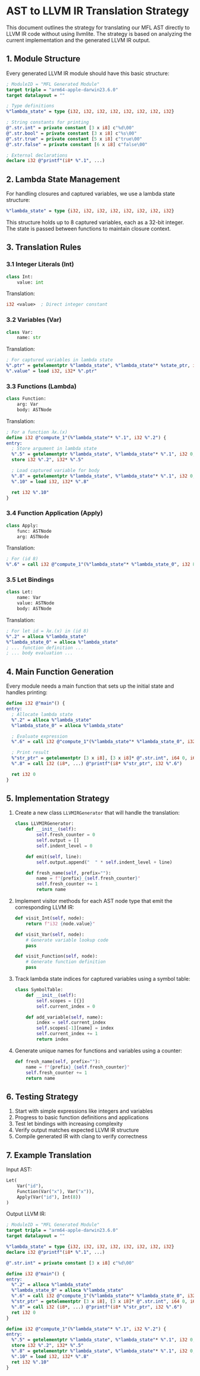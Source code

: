 # AST to LLVM IR Translation Strategy

This document outlines the strategy for translating our MFL AST directly to LLVM IR code without using llvmlite. The strategy is based on analyzing the current implementation and the generated LLVM IR output.

## 1. Module Structure

Every generated LLVM IR module should have this basic structure:

```llvm
; ModuleID = "MFL Generated Module"
target triple = "arm64-apple-darwin23.6.0"
target datalayout = ""

; Type definitions
%"lambda_state" = type {i32, i32, i32, i32, i32, i32, i32, i32}

; String constants for printing
@".str.int" = private constant [3 x i8] c"%d\00"
@".str.bool" = private constant [3 x i8] c"%s\00"
@".str.true" = private constant [5 x i8] c"true\00"
@".str.false" = private constant [6 x i8] c"false\00"

; External declarations
declare i32 @"printf"(i8* %".1", ...)
```

## 2. Lambda State Management

For handling closures and captured variables, we use a lambda state structure:

```llvm
%"lambda_state" = type {i32, i32, i32, i32, i32, i32, i32, i32}
```

This structure holds up to 8 captured variables, each as a 32-bit integer. The state is passed between functions to maintain closure context.

## 3. Translation Rules

### 3.1 Integer Literals (Int)
```python
class Int:
    value: int
```
Translation:
```llvm
i32 <value>  ; Direct integer constant
```

### 3.2 Variables (Var)
```python
class Var:
    name: str
```
Translation:
```llvm
; For captured variables in lambda state
%".ptr" = getelementptr %"lambda_state", %"lambda_state"* %state_ptr, i32 0, i32 <index>
%".value" = load i32, i32* %".ptr"
```

### 3.3 Functions (Lambda)
```python
class Function:
    arg: Var
    body: ASTNode
```
Translation:
```llvm
; For a function λx.(x)
define i32 @"compute_1"(%"lambda_state"* %".1", i32 %".2") {
entry:
  ; Store argument in lambda state
  %".5" = getelementptr %"lambda_state", %"lambda_state"* %".1", i32 0, i32 0
  store i32 %".2", i32* %".5"

  ; Load captured variable for body
  %".8" = getelementptr %"lambda_state", %"lambda_state"* %".1", i32 0, i32 0
  %".10" = load i32, i32* %".8"

  ret i32 %".10"
}
```

### 3.4 Function Application (Apply)
```python
class Apply:
    func: ASTNode
    arg: ASTNode
```
Translation:
```llvm
; For (id 8)
%".6" = call i32 @"compute_1"(%"lambda_state"* %"lambda_state_0", i32 8)
```

### 3.5 Let Bindings
```python
class Let:
    name: Var
    value: ASTNode
    body: ASTNode
```
Translation:
```llvm
; For let id = λx.(x) in (id 8)
%".2" = alloca %"lambda_state"
%"lambda_state_0" = alloca %"lambda_state"
; ... function definition ...
; ... body evaluation ...
```

## 4. Main Function Generation

Every module needs a main function that sets up the initial state and handles printing:

```llvm
define i32 @"main"() {
entry:
  ; Allocate lambda state
  %".2" = alloca %"lambda_state"
  %"lambda_state_0" = alloca %"lambda_state"

  ; Evaluate expression
  %".6" = call i32 @"compute_1"(%"lambda_state"* %"lambda_state_0", i32 8)

  ; Print result
  %"str_ptr" = getelementptr [3 x i8], [3 x i8]* @".str.int", i64 0, i64 0
  %".8" = call i32 (i8*, ...) @"printf"(i8* %"str_ptr", i32 %".6")

  ret i32 0
}
```

## 5. Implementation Strategy

1. Create a new class `LLVMIRGenerator` that will handle the translation:
   ```python
   class LLVMIRGenerator:
       def __init__(self):
           self.fresh_counter = 0
           self.output = []
           self.indent_level = 0

       def emit(self, line):
           self.output.append("  " * self.indent_level + line)

       def fresh_name(self, prefix=""):
           name = f"{prefix}_{self.fresh_counter}"
           self.fresh_counter += 1
           return name
   ```

2. Implement visitor methods for each AST node type that emit the corresponding LLVM IR:
   ```python
   def visit_Int(self, node):
       return f"i32 {node.value}"

   def visit_Var(self, node):
       # Generate variable lookup code
       pass

   def visit_Function(self, node):
       # Generate function definition
       pass
   ```

3. Track lambda state indices for captured variables using a symbol table:
   ```python
   class SymbolTable:
       def __init__(self):
           self.scopes = [{}]
           self.current_index = 0

       def add_variable(self, name):
           index = self.current_index
           self.scopes[-1][name] = index
           self.current_index += 1
           return index
   ```

4. Generate unique names for functions and variables using a counter:
   ```python
   def fresh_name(self, prefix=""):
       name = f"{prefix}_{self.fresh_counter}"
       self.fresh_counter += 1
       return name
   ```

## 6. Testing Strategy

1. Start with simple expressions like integers and variables
2. Progress to basic function definitions and applications
3. Test let bindings with increasing complexity
4. Verify output matches expected LLVM IR structure
5. Compile generated IR with clang to verify correctness

## 7. Example Translation

Input AST:
```python
Let(
    Var("id"),
    Function(Var("x"), Var("x")),
    Apply(Var("id"), Int(8))
)
```

Output LLVM IR:
```llvm
; ModuleID = "MFL Generated Module"
target triple = "arm64-apple-darwin23.6.0"
target datalayout = ""

%"lambda_state" = type {i32, i32, i32, i32, i32, i32, i32, i32}
declare i32 @"printf"(i8* %".1", ...)

@".str.int" = private constant [3 x i8] c"%d\00"

define i32 @"main"() {
entry:
  %".2" = alloca %"lambda_state"
  %"lambda_state_0" = alloca %"lambda_state"
  %".6" = call i32 @"compute_1"(%"lambda_state"* %"lambda_state_0", i32 8)
  %"str_ptr" = getelementptr [3 x i8], [3 x i8]* @".str.int", i64 0, i64 0
  %".8" = call i32 (i8*, ...) @"printf"(i8* %"str_ptr", i32 %".6")
  ret i32 0
}

define i32 @"compute_1"(%"lambda_state"* %".1", i32 %".2") {
entry:
  %".5" = getelementptr %"lambda_state", %"lambda_state"* %".1", i32 0, i32 0
  store i32 %".2", i32* %".5"
  %".8" = getelementptr %"lambda_state", %"lambda_state"* %".1", i32 0, i32 0
  %".10" = load i32, i32* %".8"
  ret i32 %".10"
}
